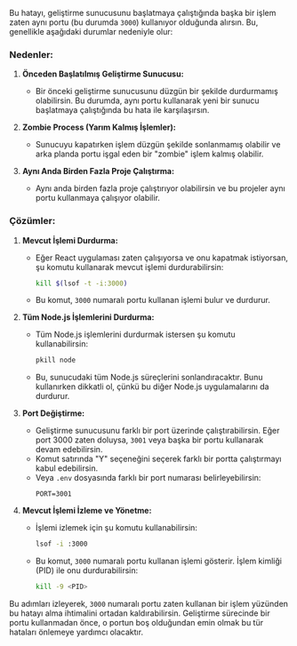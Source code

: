 Bu hatayı, geliştirme sunucusunu başlatmaya çalıştığında başka bir işlem zaten aynı portu (bu durumda `3000`) kullanıyor olduğunda alırsın. Bu, genellikle aşağıdaki durumlar nedeniyle olur:

### Nedenler:

1. **Önceden Başlatılmış Geliştirme Sunucusu:**
   - Bir önceki geliştirme sunucusunu düzgün bir şekilde durdurmamış olabilirsin. Bu durumda, aynı portu kullanarak yeni bir sunucu başlatmaya çalıştığında bu hata ile karşılaşırsın.

2. **Zombie Process (Yarım Kalmış İşlemler):**
   - Sunucuyu kapatırken işlem düzgün şekilde sonlanmamış olabilir ve arka planda portu işgal eden bir "zombie" işlem kalmış olabilir.

3. **Aynı Anda Birden Fazla Proje Çalıştırma:**
   - Aynı anda birden fazla proje çalıştırıyor olabilirsin ve bu projeler aynı portu kullanmaya çalışıyor olabilir.

### Çözümler:

1. **Mevcut İşlemi Durdurma:**
   - Eğer React uygulaması zaten çalışıyorsa ve onu kapatmak istiyorsan, şu komutu kullanarak mevcut işlemi durdurabilirsin:
     ```bash
     kill $(lsof -t -i:3000)
     ```
   - Bu komut, `3000` numaralı portu kullanan işlemi bulur ve durdurur.

2. **Tüm Node.js İşlemlerini Durdurma:**
   - Tüm Node.js işlemlerini durdurmak istersen şu komutu kullanabilirsin:
     ```bash
     pkill node
     ```
   - Bu, sunucudaki tüm Node.js süreçlerini sonlandıracaktır. Bunu kullanırken dikkatli ol, çünkü bu diğer Node.js uygulamalarını da durdurur.

3. **Port Değiştirme:**
   - Geliştirme sunucusunu farklı bir port üzerinde çalıştırabilirsin. Eğer port 3000 zaten doluysa, `3001` veya başka bir portu kullanarak devam edebilirsin.
   - Komut satırında "Y" seçeneğini seçerek farklı bir portta çalıştırmayı kabul edebilirsin.
   - Veya `.env` dosyasında farklı bir port numarası belirleyebilirsin:
     ```plaintext
     PORT=3001
     ```

4. **Mevcut İşlemi İzleme ve Yönetme:**
   - İşlemi izlemek için şu komutu kullanabilirsin:
     ```bash
     lsof -i :3000
     ```
   - Bu komut, `3000` numaralı portu kullanan işlemi gösterir. İşlem kimliği (PID) ile onu durdurabilirsin:
     ```bash
     kill -9 <PID>
     ```

Bu adımları izleyerek, `3000` numaralı portu zaten kullanan bir işlem yüzünden bu hatayı alma ihtimalini ortadan kaldırabilirsin. Geliştirme sürecinde bir portu kullanmadan önce, o portun boş olduğundan emin olmak bu tür hataları önlemeye yardımcı olacaktır.